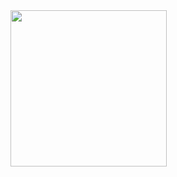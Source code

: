 <img src="https://github.com/user-attachments/assets/f150091f-a121-4245-9bcf-2fbb15822e95" width="250" />
